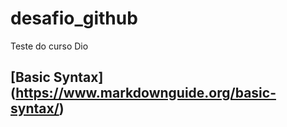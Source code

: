 # desafio_github
Teste do curso Dio
## [Basic Syntax] (https://www.markdownguide.org/basic-syntax/)
